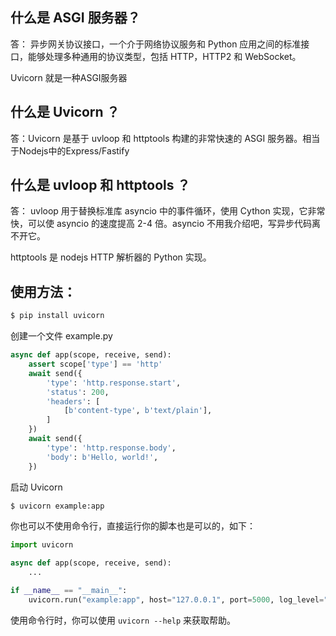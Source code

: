 ## 什么是 ASGI 服务器？

答： 异步网关协议接口，一个介于网络协议服务和 Python 应用之间的标准接口，能够处理多种通用的协议类型，包括 HTTP，HTTP2 和 WebSocket。

Uvicorn 就是一种ASGI服务器


## 什么是 Uvicorn ？

答：Uvicorn 是基于 uvloop 和 httptools 构建的非常快速的 ASGI 服务器。相当于Nodejs中的Express/Fastify


## 什么是 uvloop 和 httptools ？

答： uvloop 用于替换标准库 asyncio 中的事件循环，使用 Cython 实现，它非常快，可以使 asyncio 的速度提高 2-4 倍。asyncio 不用我介绍吧，写异步代码离不开它。

httptools 是 nodejs HTTP 解析器的 Python 实现。







## 使用方法：

```python
$ pip install uvicorn
```

创建一个文件 example.py

```python
async def app(scope, receive, send):
    assert scope['type'] == 'http'
    await send({
        'type': 'http.response.start',
        'status': 200,
        'headers': [
            [b'content-type', b'text/plain'],
        ]
    })
    await send({
        'type': 'http.response.body',
        'body': b'Hello, world!',
    })
```

启动 Uvicorn

```python
$ uvicorn example:app
```

你也可以不使用命令行，直接运行你的脚本也是可以的，如下：

```python
import uvicorn

async def app(scope, receive, send):
    ...

if __name__ == "__main__":
    uvicorn.run("example:app", host="127.0.0.1", port=5000, log_level="info")
```

使用命令行时，你可以使用 `uvicorn --help` 来获取帮助。